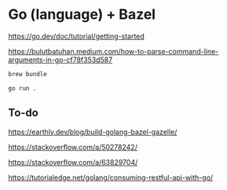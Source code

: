 # Go (language) + Bazel

https://go.dev/doc/tutorial/getting-started

https://bulutbatuhan.medium.com/how-to-parse-command-line-arguments-in-go-cf78f353d587

```bash
brew bundle

go run .
```

## To-do

https://earthly.dev/blog/build-golang-bazel-gazelle/

https://stackoverflow.com/a/50278242/

https://stackoverflow.com/a/63829704/

https://tutorialedge.net/golang/consuming-restful-api-with-go/
